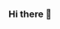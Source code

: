 ### Hi there 👋

<!--
**Yannnnnnnnnnnn/Yannnnnnnnnnnn** is a ✨ _special_ ✨ repository because its `README.md` (this file) appears on your GitHub profile.

[![trophy](https://github-profile-trophy.vercel.app/?username=Yannnnnnnnnnnn
)]

